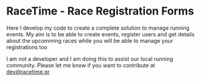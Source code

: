 # RaceTime - Race Registration Forms 

Here I develop my code to create a complete solution to manage running events.
My aim is to be able to create events, register users and get details about the upcomming races while you will be able to manage your registrations too

I am not a developer and I am doing this to assist our local running community.
Please let me know if you want to contribute at dev@racetime.gr
